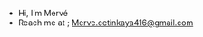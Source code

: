 - Hi, I’m Mervé
- Reach me at ; 
  Merve.cetinkaya416@gmail.com

<!---
merve14/merve14 is a ✨ special ✨ repository because its `README.md` (this file) appears on your GitHub profile.
You can click the Preview link to take a look at your changes.
--->
